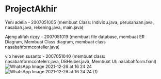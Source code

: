 # ProjectAkhir

Yeni adelia - 2007051005
(membuat Class: Individu.java, perusahaan.java, nasabah.java, rekening.java, main.java)

Ajeng alifah rizqy - 2007051019
(membuat file database, membuat ER Diagram, Membuat Class diagram, membuat class nasabahformconteller.java)

vio heven susanto - 2007051040
(membuat class: nasabahformcontelerr.java, DBHelper.java, Membuat UI: nasabahform.fxml)
![WhatsApp Image 2021-12-26 at 16 24 24](https://user-images.githubusercontent.com/96127216/147404915-98961cfb-e16d-4c67-8f72-fcc911a1d9cb.jpeg)
![WhatsApp Image 2021-12-26 at 16 24 24 (1)](https://user-images.githubusercontent.com/96127216/147405378-c21d9ec2-d440-436b-841f-ae454ee5f9ad.jpeg)

